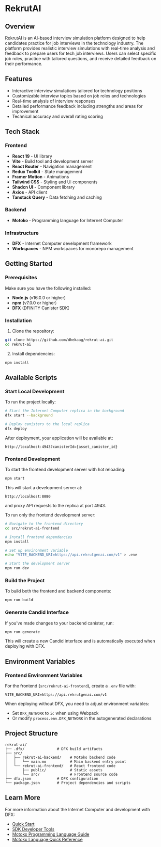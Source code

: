 # RekrutAI

## Overview

RekrutAI is an AI-based interview simulation platform designed to help candidates practice for job interviews in the technology industry. The platform provides realistic interview simulations with real-time analysis and feedback to prepare users for tech job interviews. Users can select specific job roles, practice with tailored questions, and receive detailed feedback on their performance.

## Features

- Interactive interview simulations tailored for technology positions
- Customizable interview topics based on job roles and technologies
- Real-time analysis of interview responses
- Detailed performance feedback including strengths and areas for improvement
- Technical accuracy and overall rating scoring

## Tech Stack

### Frontend

- **React 19** - UI library
- **Vite** - Build tool and development server
- **React Router** - Navigation management
- **Redux Toolkit** - State management
- **Framer Motion** - Animations
- **Tailwind CSS** - Styling and UI components
- **Shadcn UI** - Component library
- **Axios** - API client
- **Tanstack Query** - Data fetching and caching

### Backend

- **Motoko** - Programming language for Internet Computer

### Infrastructure

- **DFX** - Internet Computer development framework
- **Workspaces** - NPM workspaces for monorepo management

## Getting Started

### Prerequisites

Make sure you have the following installed:

- **Node.js** (v16.0.0 or higher)
- **npm** (v7.0.0 or higher)
- **DFX** (DFINITY Canister SDK)

### Installation

1. Clone the repository:

```sh
git clone https://github.com/dhekaag/rekrut-ai.git
cd rekrut-ai
```

2. Install dependencies:

```sh
npm install
```

## Available Scripts

### Start Local Development

To run the project locally:

```sh
# Start the Internet Computer replica in the background
dfx start --background

# Deploy canisters to the local replica
dfx deploy
```

After deployment, your application will be available at:

```
http://localhost:4943?canisterId={asset_canister_id}
```

### Frontend Development

To start the frontend development server with hot reloading:

```sh
npm start
```

This will start a development server at:

```
http://localhost:8080
```

and proxy API requests to the replica at port 4943.

To run only the frontend development server:

```sh
# Navigate to the frontend directory
cd src/rekrut-ai-frontend

# Install frontend dependencies
npm install

# Set up environment variable
echo "VITE_BACKEND_URI=https://api.rekrutgenai.com/v1" > .env

# Start the development server
npm run dev
```

### Build the Project

To build both the frontend and backend components:

```sh
npm run build
```

### Generate Candid Interface

If you've made changes to your backend canister, run:

```sh
npm run generate
```

This will create a new Candid interface and is automatically executed when deploying with DFX.

## Environment Variables

### Frontend Environment Variables

For the frontend (`src/rekrut-ai-frontend`), create a `.env` file with:

```
VITE_BACKEND_URI=https://api.rekrutgenai.com/v1
```

When deploying without DFX, you need to adjust environment variables:

- Set `DFX_NETWORK` to `ic` when using Webpack
- Or modify `process.env.DFX_NETWORK` in the autogenerated declarations

## Project Structure

```
rekrut-ai/
├── .dfx/               # DFX build artifacts
├── src/
│   ├── rekrut-ai-backend/    # Motoko backend code
│   │   └── main.mo           # Main backend entry point
│   └── rekrut-ai-frontend/   # React frontend code
│       ├── public/           # Static assets
│       └── src/              # Frontend source code
├── dfx.json            # DFX configuration
└── package.json        # Project dependencies and scripts
```

## Learn More

For more information about the Internet Computer and development with DFX:

- [Quick Start](https://internetcomputer.org/docs/current/developer-docs/quickstart)
- [SDK Developer Tools](https://internetcomputer.org/docs/current/developer-docs/setup)
- [Motoko Programming Language Guide](https://internetcomputer.org/docs/current/motoko/main)
- [Motoko Language Quick Reference](https://internetcomputer.org/docs/current/motoko/language-guide)
